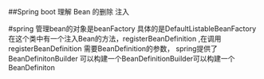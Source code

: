 ##Spring boot 理解 Bean 的删除 注入

#spring 管理bean的对象是beanFactory  具体的是DefaultListableBeanFactory 在这个类中有一个注入Bean的方法，registerBeanDefinition ,在调用registerBeanDefinition 
需要BeanDefinition的参数，
spring提供了BeanDefinitonBuilder 可以构建一个BeanDefinitionBuilder可以构建一个BeanDefiniton 


